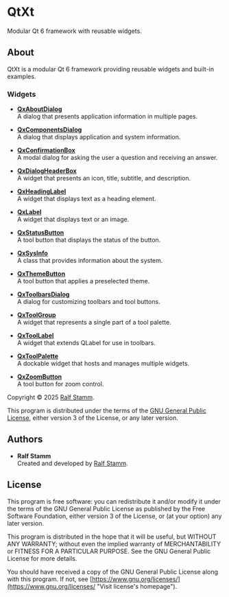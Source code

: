 <!--
SPDX-FileComment: Project Homepage: https://github.com/rstammdev/qtxt
SPDX-FileCopyrightText: 2025 Ralf Stamm
SPDX-License-Identifier: GPL-3.0-or-later
-->

# QtXt

Modular Qt 6 framework with reusable widgets.


## About

QtXt is a modular Qt 6 framework providing reusable widgets and built-in examples.

### Widgets

- [**QxAboutDialog**](qxaboutdialog/README.md)  
  A dialog that presents application information in multiple pages.

- [**QxComponentsDialog**](qxcomponentsdialog/README.md)  
  A dialog that displays application and system information.

- [**QxConfirmationBox**](qxconfirmationbox/README.md)  
  A modal dialog for asking the user a question and receiving an answer.

- [**QxDialogHeaderBox**](qxdialogheaderbox/README.md)  
  A widget that presents an icon, title, subtitle, and description.

- [**QxHeadingLabel**](qxheadinglabel/README.md)  
  A widget that displays text as a heading element.

- [**QxLabel**](qxlabel/README.md)  
  A widget that displays text or an image.

- [**QxStatusButton**](qxstatusbutton/README.md)  
  A tool button that displays the status of the button.

- [**QxSysInfo**](qxsysinfo/README.md)  
  A class that provides information about the system.

- [**QxThemeButton**](qxthemebutton/README.md)  
  A tool button that applies a preselected theme.

- [**QxToolbarsDialog**](qxtoolbarsdialog/README.md)  
  A dialog for customizing toolbars and tool buttons.

- [**QxToolGroup**](qxtoolgroup/README.md)  
  A widget that represents a single part of a tool palette.

- [**QxToolLabel**](qxtoollabel/README.md)  
  A widget that extends QLabel for use in toolbars.

- [**QxToolPalette**](qxtoolpalette/README.md)  
  A dockable widget that hosts and manages multiple widgets.

- [**QxZoomButton**](qxzoombutton/README.md)  
  A tool button for zoom control.

Copyright &copy; 2025 [Ralf Stamm](https://rstammdev.github.io "Visit organization's homepage").

This program is distributed under the terms of the [GNU General Public License](https://www.gnu.org/licenses/gpl-3.0.en.html "Visit license's homepage"), either version 3 of the License, or any later version.


## Authors

- **Ralf Stamm**  
  Created and developed by [Ralf Stamm](https://rstammdev.github.io "Visit contributor's homepage").


## License

This program is free software: you can redistribute it and/or modify it under the terms of the GNU General Public License as published by the Free Software Foundation, either version 3 of the License, or (at your option) any later version.

This program is distributed in the hope that it will be useful, but WITHOUT ANY WARRANTY; without even the implied warranty of MERCHANTABILITY or FITNESS FOR A PARTICULAR PURPOSE. See the GNU General Public License for more details.

You should have received a copy of the GNU General Public License along with this program. If not, see [https://www.gnu.org/licenses/](https://www.gnu.org/licenses/ "Visit license's homepage").
